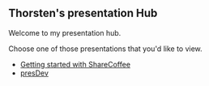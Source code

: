 ## Thorsten's presentation Hub


Welcome to my presentation hub.

Choose one of those presentations that you'd like to view.

 * [Getting started with ShareCoffee](/presentations/getting-started-with-sharecoffee/presentation.html)
 * [presDev](/presentations/presdev/presentation.html)
<!--#{link}-->
